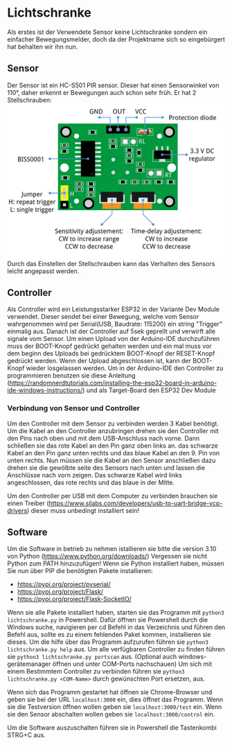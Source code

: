 # Lichtschranke
Als erstes ist der Verwendete Sensor keine Lichtschranke sondern ein einfacher Bewegungsmelder, doch da der Projektname sich so eingebürgert hat behalten wir ihn nun.
## Sensor
Der Sensor ist ein HC-S501 PIR sensor. Dieser hat einen Sensorwinkel von 110°, daher erkennt er Bewegungen auch schon sehr früh. Er hat 2 Stellschrauben:
![PIR](HC-SR501-Pinout-Annotation.jpg)
Durch das Einstellen der Stellschrauben kann das Verhalten des Sensors leicht angepasst werden. 
 
## Controller
Als Controller wird ein Leistungsstarker ESP32 in der Variante Dev Module verwendet. Dieser sendet bei einer Bewegung, welche vom Sensor wahrgenommen wird per Serial(USB, Baudrate: 115200) ein string "Trigger" einmalig aus. Danach ist der Controller auf 5sek geprellt und verwirft alle signale vom Sensor. Um einen Upload von der Arduino-IDE durchzuführen muss der BOOT-Knopf gedrückt gehalten werden und ein mal muss vor dem beginn des Uploads bei gedrücktem BOOT-Knopf der RESET-Knopf gedrückt werden. Wenn der Upload abgeschlossen ist, kann der BOOT-Knopf wieder losgelassen werden. 
Um in der Arduino-IDE den Controller zu programmieren benutzen sie  diese Anleitung (https://randomnerdtutorials.com/installing-the-esp32-board-in-arduino-ide-windows-instructions/) und als Target-Board den ESP32 Dev Module

### Verbindung von Sensor und Controller
Um den Controller mit dem Sensor zu verbinden werden 3 Kabel benötigt. Um die Kabel an den Controller anzubringen drehen sie den Controller mit den Pins nach oben und mit dem USB-Anschluss nach vorne. Dann schließen sie das rote Kabel an den Pin ganz oben links an. das schwarze Kabel an den Pin ganz unten rechts und das blaue Kabel an den 9. Pin von unten rechts. 
Nun müssen sie die Kabel an den Sensor anschließen dazu drehen sie die gewölbte seite des Sensors nach unten und lassen die Anschlüsse nach vorn zeigen. Das schwarze Kabel wird links angeschlossen, das rote rechts und das blaue in der Mitte.


Um den Controller per USB mit dem Computer zu verbinden brauchen sie einen Treiber (https://www.silabs.com/developers/usb-to-uart-bridge-vcp-drivers) dieser muss unbedingt installiert sein!

## Software
Um die Software in betrieb zu nehmen istallieren sie bitte die version 3.10 von Python (https://www.python.org/downloads/) Vergessen sie nicht Python zum PATH hinzuzufügen!
Wenn sie Python installiert haben, müssen Sie nun über PIP die benötigten Pakete installieren: 
- https://pypi.org/project/pyserial/
- https://pypi.org/project/Flask/
- https://pypi.org/project/Flask-SocketIO/

Wenn sie alle Pakete installiert haben, starten sie das Programm mit `python3 lichtschranke.py` in Powershell. Dafür öffnen sie Powershell durch die Windows suche, navigieren per cd Befehl in das Verzeichnis und führen den Befehl aus, sollte es zu einem fehlenden Paket kommen, installieren sie dieses.
Um die hilfe über das Programm aufzurufen führen sie `python3 lichtschranke.py help` aus. 
Um alle verfügbaren Controller zu finden führen sie `python3 lichtschranke.py portscan` aus. (Optional auch windows-gerätemanager öffnen und unter COM-Ports nachschauen)
Um sich mit einem Bestimmtem Controller zu verbinden führen sie `python3 lichtschranke.py <COM-Name>` <COM-Name> durch gewünschten Port ersetzen, aus.

Wenn sich das Programm gestartet hat öffnen sie Chrome-Browser und geben sie bei der URL `localhost:3000` ein, dies öffnet das Programm. 
Wenn sie die Testversion öffnen wollen geben sie `localhost:3000/test` ein. 
Wenn sie den Sensor abschalten wollen geben sie `localhost:3000/control` ein.

Um die Software auszuschalten führen sie in Powershell die Tastenkombi STRG+C aus.
